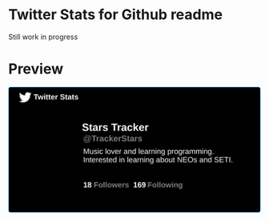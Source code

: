 # Twitter Stats for Github readme
Still work in progress

# Preview
<a href="https://twitter.com/TrackerStars"><img src="https://raw.githubusercontent.com/abh80/github-readme-stats/master/src/twitter/preview.svg"/></a>
